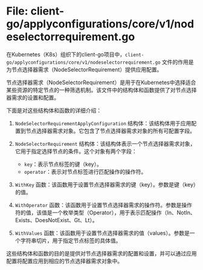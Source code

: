 # File: client-go/applyconfigurations/core/v1/nodeselectorrequirement.go

在Kubernetes（K8s）组织下的client-go项目中，`client-go/applyconfigurations/core/v1/nodeselectorrequirement.go` 文件的作用是为节点选择器需求（NodeSelectorRequirement）提供应用配置。

节点选择器需求（NodeSelectorRequirement）是用于在Kubernetes中选择适合某些资源的特定节点的一种筛选机制。该文件中的结构体和函数提供了对节点选择器需求的设置和配置。

下面是对这些结构体和函数的详细介绍：

1. `NodeSelectorRequirementApplyConfiguration` 结构体：该结构体用于应用配置到节点选择器需求对象。它包含了节点选择器需求对象的所有可配置字段。

2. `NodeSelectorRequirement` 结构体：该结构体表示一个节点选择器需求对象，它用于指定选择节点的条件。这个对象有两个字段：

   - `key`：表示节点标签的键（key）。
   - `operator`：表示对节点标签进行匹配操作的操作符。

3. `WithKey` 函数：该函数用于设置节点选择器需求的键（key）。参数是键（key）的值。

4. `WithOperator` 函数：该函数用于设置节点选择器需求的操作符。参数是操作符的值，该值是一个枚举类型（Operator），用于表示匹配操作（In、NotIn、Exists、DoesNotExist、Gt、Lt）。

5. `WithValues` 函数：该函数用于设置节点选择器需求的值（values）。参数是一个字符串切片，用于指定节点标签的具体值。

这些结构体和函数的目的是提供对节点选择器需求的配置和设置，并可以通过应用配置将配置应用到相应的节点选择器需求对象中。

